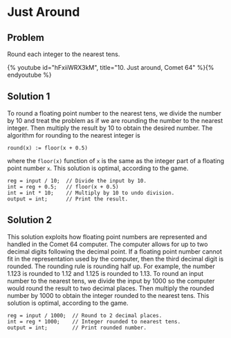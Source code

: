 # Just Around

## Problem

Round each integer to the nearest tens.

{% youtube id="hFxiiWRX3kM", title="10. Just around, Comet 64" %}{% endyoutube %}

## Solution 1

To round a floating point number to the nearest tens, we divide the number by 10
and treat the problem as if we are rounding the number to the nearest integer.
Then multiply the result by 10 to obtain the desired number. The algorithm for
rounding to the nearest integer is

```
round(x) := floor(x + 0.5)
```

where the `floor(x)` function of `x` is the same as the integer part of a
floating point number `x`. This solution is optimal, according to the game.

```
reg = input / 10;  // Divide the input by 10.
int = reg + 0.5;   // floor(x + 0.5)
int = int * 10;    // Multiply by 10 to undo division.
output = int;      // Print the result.
```

## Solution 2

This solution exploits how floating point numbers are represented and handled in
the Comet 64 computer. The computer allows for up to two decimal digits
following the decimal point. If a floating point number cannot fit in the
representation used by the computer, then the third decimal digit is rounded.
The rounding rule is rounding half up. For example, the number 1.123 is rounded
to 1.12 and 1.125 is rounded to 1.13. To round an input number to the nearest
tens, we divide the input by 1000 so the computer would round the result to two
decimal places. Then multiply the rounded number by 1000 to obtain the integer
rounded to the nearest tens. This solution is optimal, according to the game.

```
reg = input / 1000;  // Round to 2 decimal places.
int = reg * 1000;    // Integer rounded to nearest tens.
output = int;        // Print rounded number.
```
